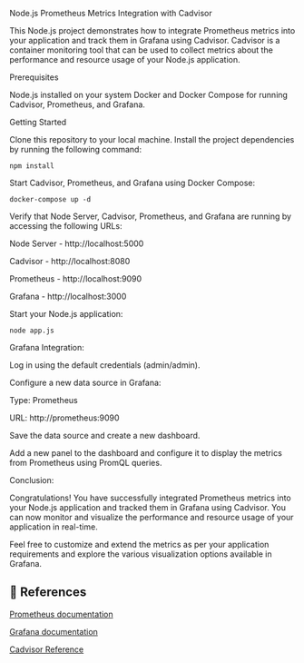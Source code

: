 Node.js Prometheus Metrics Integration with Cadvisor

This Node.js project demonstrates how to integrate Prometheus metrics into your application and track them in Grafana using Cadvisor. Cadvisor is a container monitoring tool that can be used to collect metrics about the performance and resource usage of your Node.js application.


Prerequisites

Node.js installed on your system
Docker and Docker Compose for running Cadvisor, Prometheus, and Grafana.

Getting Started

Clone this repository to your local machine.
Install the project dependencies by running the following command:

```npm install```

Start Cadvisor, Prometheus, and Grafana using Docker Compose:

```docker-compose up -d```

Verify that Node Server, Cadvisor, Prometheus, and Grafana are running by accessing the following URLs:

Node Server - http://localhost:5000 

Cadvisor - http://localhost:8080

Prometheus - http://localhost:9090

Grafana - http://localhost:3000


Start your Node.js application:

```node app.js```

Grafana Integration:

Log in using the default credentials (admin/admin).

Configure a new data source in Grafana:

Type: Prometheus

URL: http://prometheus:9090

Save the data source and create a new dashboard.

Add a new panel to the dashboard and configure it to display the metrics from Prometheus using PromQL queries.

Conclusion:

Congratulations! You have successfully integrated Prometheus metrics into your Node.js application and tracked them in Grafana using Cadvisor. You can now monitor and visualize the performance and resource usage of your application in real-time.

Feel free to customize and extend the metrics as per your application requirements and explore the various visualization options available in Grafana.

## 🔗 References
[Prometheus documentation](https://prometheus.io/docs/introduction/overview/)

[Grafana documentation](https://grafana.com/docs/)

[Cadvisor Reference](https://github.com/google/cadvisor)

